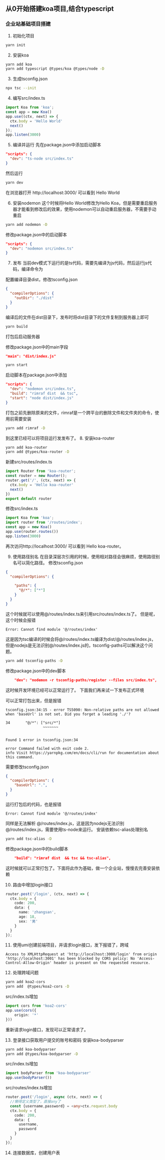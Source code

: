 ## 从0开始搭建koa项目,结合typescript
### 企业站基础项目搭建
1. 初始化项目
```bash
yarn init 
```
2. 安装koa
```bash
yarn add koa
yarn add typescript @types/koa @types/node -D
```
3. 生成tsconfig.json
```bash
npx tsc --init
```
4. 编写src/index.ts
```ts
import Koa from 'koa';
const app = new Koa()
app.use((ctx, next) => {
  ctx.body = 'Hello World'
  next()
});
app.listen(3000)
```
5. 编译并运行
先在package.json中添加启动脚本
```json
"scripts": {
  "dev": "ts-node src/index.ts"
}
```
然后运行
```bash
yarn dev
```
在浏览器打开 http://localhost:3000/ 可以看到 Hello World

6. 安装nodemon
这个时候将Hello World修改为Hello Koa，但是需要重启服务器才能看到修改后的效果，使用nodemon可以自动重启服务器，不需要手动重启
```bash
yarn add nodemon -D
```
修改package.json中的启动脚本
```json
"scripts": {
  "dev": "nodemon src/index.ts"  
}
```
7. 发布
当前dev模式下运行的是ts代码，需要先编译为js代码，然后运行js代码，编译命令为

配置编译目录dist，修改tsconfig.json
```json
{
  "compilerOptions": {
    "outDir": "./dist"
  }
}
```
 编译后的文件在dist目录下，发布时将dist目录下的文件复制到服务器上即可
```bash
yarn build
```
打包后启动服务器

修改package.json中的main字段
```json
"main": "dist/index.js"
```
```bash
yarn start
```

启动脚本在package.json中添加
```json
"scripts": {
  "dev": "nodemon src/index.ts",
  "build": "rimraf dist  && tsc",
  "start": "node dist/index.js"
}
```
打包之前先删除原来的文件，rimraf是一个跨平台的删除文件和文件夹的命令，使用前需要安装
```bash
yarn add rimraf -D
```


到这里已经可以将项目运行发发布了。
8. 安装koa-router
```bash
yarn add koa-router
yarn add @types/koa-router -D
```
新建src/routes/index.ts
```ts
import Router from 'koa-router';
const router = new Router();
router.get('/', (ctx, next) => {
  ctx.body = 'Hello koa-router'
  next()
})
export default router
```
修改src/index.ts
```ts
import Koa from 'koa';
import router from '/routes/index';
const app = new Koa()
app.use(router.routes())
app.listen(3000)
```
再次访问http://localhost:3000/ 可以看到 Hello koa-router。

9. 使用路径别名
在目录深层次引用的时候，使用相对路径会很麻烦，使用路径别名可以简化路径。
修改tsconfig.json
```json
{
  "compilerOptions": {
    
    "paths": {
      "@/*": ["*"]
    }
  }
}
```
这个时候就可以使用@/routes/index.ts来引用src/routes/index.ts了。
但是呢，这个时候会报错
```
Error: Cannot find module '@/routes/index'
```
这是因为tsc编译的时候会将@/routes/index.ts编译为dist/@/routes/index.js，但是nodejs是无法识别@/routes/index.js的，tsconfig-paths可以解决这个问题。
```bash
yarn add tsconfig-paths -D
```
修改package.json中的dev脚本
```json
    "dev": "nodemon -r tsconfig-paths/register --files src/index.ts",
```
这时候开发环境已经可以正常运行了。
下面我们再来试一下发布正式环境

可以正常打包出来，但是报错
```
tsconfig.json:34:15 - error TS5090: Non-relative paths are not allowed when 'baseUrl' is not set. Did you forget a leading './'?

34       "@/*": ["src/*"]
                 ~~~~~~~


Found 1 error in tsconfig.json:34

error Command failed with exit code 2.
info Visit https://yarnpkg.com/en/docs/cli/run for documentation about this command.
```
需要修改tsconfig.json
```json
{
  "compilerOptions": {
    "baseUrl": ".",
  }
}
```


运行打包后的代码，也是报错
```
Error: Cannot find module '@/routes/index'
```
同样是无法解析  @/routes/index.js，这是因为nodejs无法识别@/routes/index.js，需要使用ts-node来运行。
安装依赖tsc-alias处理别名
```bash
yarn add tsc-alias -D
```
修改package.json中的build脚本
```json
    "build": "rimraf dist  && tsc && tsc-alias",
```
这时候就可以正常打包了。下面将此作为基础，做一个企业站，慢慢去完善安装依赖




10. 路由中增加login接口
```ts
router.post('/login', (ctx, next) => {
  ctx.body = {
    code: 200,
    data: {
      name: 'zhangsan',
      age: 18,
      sex: '男'
    }
  }
});
```
11. 使用umi创建前端项目，并请求login接口，发下报错了，跨域
```
Access to XMLHttpRequest at 'http://localhost:3000/login' from origin 'http://localhost:3001' has been blocked by CORS policy: No 'Access-Control-Allow-Origin' header is present on the requested resource.
```
12. 处理跨域问题
```bash
yarn add koa2-cors
yarn add  @types/koa2-cors -D
```
src/index.ts增加
```ts
import cors from 'koa2-cors'
app.use(cors({
    origin: '*'
}))
```
重新请求login接口，发现可以正常请求了。

13. 登录接口获取用户提交的账号和密码
安装koa-bodyparser
```bash
yarn add koa-bodyparser
yarn add @types/koa-bodyparser -D
```
src/index.ts增加
```ts
import bodyParser from 'koa-bodyparser'
app.use(bodyParser())
```
src/routes/index.ts增加
```ts
router.post('/login', async (ctx, next) => {
  //懒得定义类型了，直接any了
  const {username,password} = <any>ctx.request.body
  ctx.body = {
    code: 200,
    data: {
      username,
      password
    }
  }
});
```

14. 连接数据库，创建用户表

